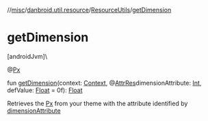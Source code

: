 //[misc](../../../index.md)/[danbroid.util.resource](../index.md)/[ResourceUtils](index.md)/[getDimension](get-dimension.md)

# getDimension

[androidJvm]\

@[Px](https://developer.android.com/reference/kotlin/androidx/annotation/Px.html)

fun [getDimension](get-dimension.md)(context: [Context](https://developer.android.com/reference/kotlin/android/content/Context.html), @[AttrRes](https://developer.android.com/reference/kotlin/androidx/annotation/AttrRes.html)dimensionAttribute: [Int](https://kotlinlang.org/api/latest/jvm/stdlib/kotlin/-int/index.html), defValue: [Float](https://kotlinlang.org/api/latest/jvm/stdlib/kotlin/-float/index.html) = 0f): [Float](https://kotlinlang.org/api/latest/jvm/stdlib/kotlin/-float/index.html)

Retrieves the [Px](https://developer.android.com/reference/kotlin/androidx/annotation/Px.html) from your theme with the attribute identified by [dimensionAttribute](get-dimension.md)
